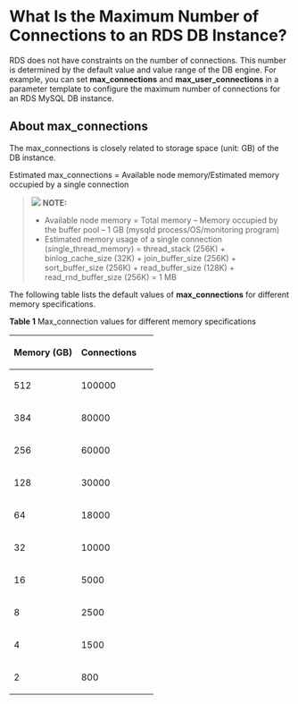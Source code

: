 # What Is the Maximum Number of Connections to an RDS DB Instance?<a name="rds_faq_0055"></a>

RDS does not have constraints on the number of connections. This number is determined by the default value and value range of the DB engine. For example, you can set  **max\_connections**  and  **max\_user\_connections**  in a parameter template to configure the maximum number of connections for an RDS MySQL DB instance.

## About max\_connections<a name="section164061146172516"></a>

The max\_connections is closely related to storage space \(unit: GB\) of the DB instance.

Estimated max\_connections = Available node memory/Estimated memory occupied by a single connection

>![](/images/icon-note.gif) **NOTE:**   
>-   Available node memory = Total memory – Memory occupied by the buffer pool – 1 GB \(mysqld process/OS/monitoring program\)  
>-   Estimated memory usage of a single connection \(single\_thread\_memory\) = thread\_stack \(256K\) + binlog\_cache\_size \(32K\) + join\_buffer\_size \(256K\) + sort\_buffer\_size \(256K\) + read\_buffer\_size \(128K\) + read\_rnd\_buffer\_size \(256K\) = 1 MB  

The following table lists the default values of  **max\_connections**  for different memory specifications.

**Table  1**  Max\_connection values for different memory specifications

<a name="table167335205291"></a>
<table><thead align="left"><tr id="row273372012295"><th class="cellrowborder" valign="top" width="46.78%" id="mcps1.2.3.1.1"><p id="p51186704165712"><a name="p51186704165712"></a><a name="p51186704165712"></a><strong id="b16913205614139"><a name="b16913205614139"></a><a name="b16913205614139"></a>Memory (GB)</strong></p>
</th>
<th class="cellrowborder" valign="top" width="53.22%" id="mcps1.2.3.1.2"><p id="p52482393165712"><a name="p52482393165712"></a><a name="p52482393165712"></a><strong id="b3382126101420"><a name="b3382126101420"></a><a name="b3382126101420"></a>Connections</strong></p>
</th>
</tr>
</thead>
<tbody><tr id="row8205956376"><td class="cellrowborder" valign="top" width="46.78%" headers="mcps1.2.3.1.1 "><p id="p16552181015310"><a name="p16552181015310"></a><a name="p16552181015310"></a>512</p>
</td>
<td class="cellrowborder" valign="top" width="53.22%" headers="mcps1.2.3.1.2 "><p id="p14345145216293"><a name="p14345145216293"></a><a name="p14345145216293"></a>100000</p>
</td>
</tr>
<tr id="row167551215173717"><td class="cellrowborder" valign="top" width="46.78%" headers="mcps1.2.3.1.1 "><p id="p873462012910"><a name="p873462012910"></a><a name="p873462012910"></a>384</p>
</td>
<td class="cellrowborder" valign="top" width="53.22%" headers="mcps1.2.3.1.2 "><p id="p11345195222919"><a name="p11345195222919"></a><a name="p11345195222919"></a>80000</p>
</td>
</tr>
<tr id="row1392813153815"><td class="cellrowborder" valign="top" width="46.78%" headers="mcps1.2.3.1.1 "><p id="p173462017290"><a name="p173462017290"></a><a name="p173462017290"></a>256</p>
</td>
<td class="cellrowborder" valign="top" width="53.22%" headers="mcps1.2.3.1.2 "><p id="p934525212918"><a name="p934525212918"></a><a name="p934525212918"></a>60000</p>
</td>
</tr>
<tr id="row722119406210"><td class="cellrowborder" valign="top" width="46.78%" headers="mcps1.2.3.1.1 "><p id="p178589411923"><a name="p178589411923"></a><a name="p178589411923"></a>128</p>
</td>
<td class="cellrowborder" valign="top" width="53.22%" headers="mcps1.2.3.1.2 "><p id="p88582411126"><a name="p88582411126"></a><a name="p88582411126"></a>30000</p>
</td>
</tr>
<tr id="row14593122933812"><td class="cellrowborder" valign="top" width="46.78%" headers="mcps1.2.3.1.1 "><p id="p917217512331"><a name="p917217512331"></a><a name="p917217512331"></a>64</p>
</td>
<td class="cellrowborder" valign="top" width="53.22%" headers="mcps1.2.3.1.2 "><p id="p53459527299"><a name="p53459527299"></a><a name="p53459527299"></a>18000</p>
</td>
</tr>
<tr id="row3419121033810"><td class="cellrowborder" valign="top" width="46.78%" headers="mcps1.2.3.1.1 "><p id="p273419206296"><a name="p273419206296"></a><a name="p273419206296"></a>32</p>
</td>
<td class="cellrowborder" valign="top" width="53.22%" headers="mcps1.2.3.1.2 "><p id="p834575215297"><a name="p834575215297"></a><a name="p834575215297"></a>10000</p>
</td>
</tr>
<tr id="row17733122042916"><td class="cellrowborder" valign="top" width="46.78%" headers="mcps1.2.3.1.1 "><p id="p187331420152920"><a name="p187331420152920"></a><a name="p187331420152920"></a>16</p>
</td>
<td class="cellrowborder" valign="top" width="53.22%" headers="mcps1.2.3.1.2 "><p id="p5345135219291"><a name="p5345135219291"></a><a name="p5345135219291"></a>5000</p>
</td>
</tr>
<tr id="row14109145020389"><td class="cellrowborder" valign="top" width="46.78%" headers="mcps1.2.3.1.1 "><p id="p16578142103315"><a name="p16578142103315"></a><a name="p16578142103315"></a>8</p>
</td>
<td class="cellrowborder" valign="top" width="53.22%" headers="mcps1.2.3.1.2 "><p id="p195786273311"><a name="p195786273311"></a><a name="p195786273311"></a>2500</p>
</td>
</tr>
<tr id="row20583182273815"><td class="cellrowborder" valign="top" width="46.78%" headers="mcps1.2.3.1.1 "><p id="p20734102072911"><a name="p20734102072911"></a><a name="p20734102072911"></a>4</p>
</td>
<td class="cellrowborder" valign="top" width="53.22%" headers="mcps1.2.3.1.2 "><p id="p16345852132918"><a name="p16345852132918"></a><a name="p16345852132918"></a>1500</p>
</td>
</tr>
<tr id="row19733132010292"><td class="cellrowborder" valign="top" width="46.78%" headers="mcps1.2.3.1.1 "><p id="p1973312017299"><a name="p1973312017299"></a><a name="p1973312017299"></a>2</p>
</td>
<td class="cellrowborder" valign="top" width="53.22%" headers="mcps1.2.3.1.2 "><p id="p11345252102912"><a name="p11345252102912"></a><a name="p11345252102912"></a>800</p>
</td>
</tr>
</tbody>
</table>

